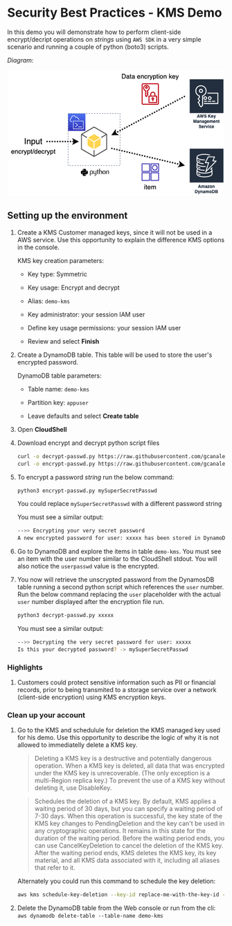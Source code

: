 # Security Best Practices - KMS Demo

In this demo you will demonstrate how to perform client-side encrypt/decript operations on *strings* using `AWS SDK` in a very simple scenario and running a couple of python (boto3) scripts.

*Diagram:*

![diagram1](images/kms-demo.drawio.png)

## Setting up the environment

1. Create a KMS Customer managed keys, since it will not be used in a AWS service. Use this opportunity to explain the difference KMS options in the console.

    KMS key creation parameters:

    - Key type: Symmetric

    - Key usage: Encrypt and decrypt

    - Alias: `demo-kms`

    - Key administrator: your session IAM user

    - Define key usage permissions: your session IAM user

    - Review and select **Finish**

1. Create a DynamoDB table. This table will be used to store the user's encrypted password.

    DynamoDB table parameters:

    - Table name: `demo-kms`

    - Partition key: `appuser`

    - Leave defaults and select **Create table**

1. Open **CloudShell**

1. Download encrypt and decrypt python script files

    ```sh
    curl -o decrypt-passwd.py https://raw.githubusercontent.com/gcanales75/demo-kms/main/decrypt-passwd.py
    curl -o encrypt-passwd.py https://raw.githubusercontent.com/gcanales75/demo-kms/main/encrypt-passwd.py
    ```

1. To encrypt a password *string* run the below command:

    ```sh
    python3 encrypt-passwd.py mySuperSecretPasswd
    ```

    You could replace `mySuperSecretPasswd` with a different password string

    You must see a similar output:

    ```sh
    -->> Encrypting your very secret password
    A new encrypted password for user: xxxxx has been stored in DynamoDB
    ```

1. Go to DynamoDB and explore the items in table `demo-kms`. You must see an item with the user number similar to the CloudShell stdout. You will also notice the `userpasswd` value is the encrypted.

1. You now will retrieve the unscrypted password from the DynamosDB table running a second python script which references the `user` number. Run the below command replacing the `user` placeholder with the actual `user` number displayed after the encryption file run.

    ```sh
    python3 decrypt-passwd.py xxxxx
    ```

    You must see a similar output:

    ```sh
    -->> Decrypting the very secret password for user: xxxxx
    Is this your decrypted password? -> mySuperSecretPasswd
    ```

### Highlights

1. Customers could protect sensitive information such as PII or financial records, prior to being transmited to a storage service over a network (client-side encryption) using KMS encryption keys.

### Clean up your account

1. Go to the KMS and schedulule for deletion the KMS managed key used for his demo. Use this opportunity to describe the logic of why it is not allowed to immediatelly delete a KMS key.

    > Deleting a KMS key is a destructive and potentially dangerous operation. When a KMS key is deleted, all data that was encrypted under the KMS key is unrecoverable. (The only exception is a multi-Region replica key.) To prevent the use of a KMS key without deleting it, use DisableKey.

    > Schedules the deletion of a KMS key. By default, KMS applies a waiting period of 30 days, but you can specify a waiting period of 7-30 days. When this operation is successful, the key state of the KMS key changes to PendingDeletion and the key can't be used in any cryptographic operations. It remains in this state for the duration of the waiting period. Before the waiting period ends, you can use CancelKeyDeletion to cancel the deletion of the KMS key. After the waiting period ends, KMS deletes the KMS key, its key material, and all KMS data associated with it, including all aliases that refer to it.

    Alternately you could run this command to schedule the key deletion:

    ```sh
    aws kms schedule-key-deletion --key-id replace-me-with-the-key-id --pending-window-in-days 7
    ```

1. Delete the DynamoDB table from the Web console or run from the cli: `aws dynamodb delete-table --table-name demo-kms`